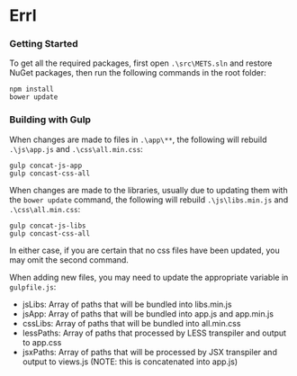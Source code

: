 # Errl

### Getting Started

To get all the required packages, first open ```.\src\METS.sln``` and restore NuGet packages, then run the following commands in the root folder:

    npm install
    bower update

### Building with Gulp

When changes are made to files in ```.\app\**```, the following will rebuild ```.\js\app.js``` and ```.\css\all.min.css```:

    gulp concat-js-app
    gulp concast-css-all

When changes are made to the libraries, usually due to updating them with the ```bower update``` command, the following will rebuild ```.\js\libs.min.js``` and ```.\css\all.min.css```:

    gulp concat-js-libs
    gulp concast-css-all

In either case, if you are certain that no css files have been updated, you may omit the second command.

When adding new files, you may need to update the appropriate variable in ```gulpfile.js```:

- jsLibs: Array of paths that will be bundled into libs.min.js
- jsApp: Array of paths that will be bundled into app.js and app.min.js
- cssLibs: Array of paths that will be bundled into all.min.css
- lessPaths: Array of paths that processed by LESS transpiler and output to app.css
- jsxPaths: Array of paths that will be processed by JSX transpiler and output to views.js (NOTE: this is concatenated into app.js)